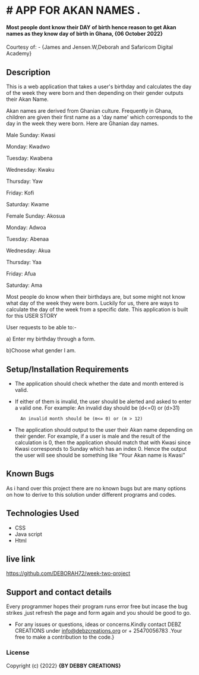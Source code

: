 # # APP FOR AKAN NAMES .
#### Most people dont know their DAY of birth hence reason to get Akan names as they know day of birth in Ghana, {06 October 2022}
####
Courtesy of: -
{James and Jensen.W,Deborah
and Safaricom Digital Academy}
## Description
This is a web application that takes a user's birthday and calculates the day of the week they were born and then depending on their gender outputs their Akan Name. 

Akan names are derived from Ghanian culture. Frequently in Ghana, children are given their first name as a 'day name' which corresponds to the day in the week they were born. Here are Ghanian day names.

Male
Sunday: Kwasi

Monday: Kwadwo

Tuesday: Kwabena

Wednesday: Kwaku

Thursday:  Yaw

Friday: Kofi

Saturday: Kwame

Female
Sunday: Akosua

Monday: Adwoa

Tuesday: Abenaa

Wednesday: Akua

Thursday:  Yaa

Friday: Afua

Saturday: Ama

Most people do know when their birthdays are, but some might not know what day of the week they were born. Luckily for us, there are ways to calculate the day of the week from a specific date. This application is built for this USER STORY

 User requests to be able to:-

 a) Enter my birthday through a form.

 b)Choose what gender I am.



## Setup/Installation Requirements
* The application should check whether the date and month entered is valid.

* If either of them is invalid,  the user should be alerted and asked to enter a valid one. For example:
        An invalid day should be (d<=0) or (d>31)

        An invalid month should be (m<= 0) or (m > 12)  

* The application should output to the user their Akan name depending on their gender. For example, if a user is male and the result of the calculation is 0, then the application should match that with Kwasi since Kwasi corresponds to Sunday which has an index 0. Hence the output the user will see should be something like “Your Akan name is Kwasi”
## Known Bugs
As i hand over this project there are no known bugs but are many options on how to derive to this solution under different programs and codes.
## Technologies Used
* CSS
* Java script
* Html
## live link
https://github.com/DEBORAH72/week-two-project

## Support and contact details
Every programmer hopes their program runs error free but incase the bug strikes ,just refresh the page and form again and you should be good to go.
* For any issues or questions, ideas or concerns.Kindly contact DEBZ CREATIONS under info@debzcreations.org or + 25470056783 .Your free to make a contribution to the code.}
### License

Copyright (c) {2022} **{BY DEBBY CREATIONS}**